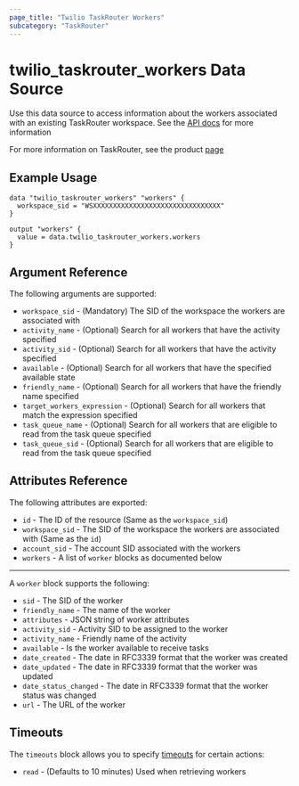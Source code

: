 ```yaml
---
page_title: "Twilio TaskRouter Workers"
subcategory: "TaskRouter"
---
```


# twilio_taskrouter_workers Data Source

Use this data source to access information about the workers associated with an existing TaskRouter workspace. See the [API docs](https://www.twilio.com/docs/taskrouter/api/worker) for more information

For more information on TaskRouter, see the product [page](https://www.twilio.com/taskrouter)

## Example Usage

```hcl
data "twilio_taskrouter_workers" "workers" {
  workspace_sid = "WSXXXXXXXXXXXXXXXXXXXXXXXXXXXXXXXX"
}

output "workers" {
  value = data.twilio_taskrouter_workers.workers
}
```

## Argument Reference

The following arguments are supported:

- `workspace_sid` - (Mandatory) The SID of the workspace the workers are associated with
- `activity_name` - (Optional) Search for all workers that have the activity specified
- `activity_sid` - (Optional) Search for all workers that have the activity specified
- `available` - (Optional) Search for all workers that have the specified available state
- `friendly_name` - (Optional) Search for all workers that have the friendly name specified
- `target_workers_expression` - (Optional) Search for all workers that match the expression specified
- `task_queue_name` - (Optional) Search for all workers that are eligible to read from the task queue specified
- `task_queue_sid` - (Optional) Search for all workers that are eligible to read from the task queue specified

## Attributes Reference

The following attributes are exported:

- `id` - The ID of the resource (Same as the `workspace_sid`)
- `workspace_sid` - The SID of the workspace the workers are associated with (Same as the `id`)
- `account_sid` - The account SID associated with the workers
- `workers` - A list of `worker` blocks as documented below

---

A `worker` block supports the following:

- `sid` - The SID of the worker
- `friendly_name` - The name of the worker
- `attributes` - JSON string of worker attributes
- `activity_sid` - Activity SID to be assigned to the worker
- `activity_name` - Friendly name of the activity
- `available` - Is the worker available to receive tasks
- `date_created` - The date in RFC3339 format that the worker was created
- `date_updated` - The date in RFC3339 format that the worker was updated
- `date_status_changed` - The date in RFC3339 format that the worker status was changed
- `url` - The URL of the worker

## Timeouts

The `timeouts` block allows you to specify [timeouts](https://www.terraform.io/docs/configuration/resources.html#timeouts) for certain actions:

- `read` - (Defaults to 10 minutes) Used when retrieving workers
